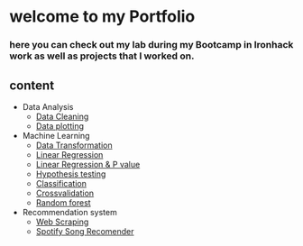 # welcome to my Portfolio 


### here you can check out my lab during my Bootcamp in Ironhack work as well as projects that I worked on. 


## content 
  - Data Analysis
    - [Data Cleaning](https://github.com/sariiimmmm/Portfolio/blob/main/IronHack%20Projects/Lab%20Works/Data%20Analysis/.ipynb_checkpoints/Lab_Customer_Analysis_Case_Study(%20Sarina%20Masoumi%20OCT22%20)%20-checkpoint.ipynb)
    - [Data plotting](https://github.com/sariiimmmm/Portfolio/blob/main/IronHack%20Projects/Lab%20Works/Data%20Analysis/Plotting/Lab_Customer_Analysis%20_round3(Sarina%20Masoumi%20OCT22%20).ipynb)
- Machine Learning
  - [Data Transformation](https://github.com/sariiimmmm/Portfolio/blob/main/IronHack%20Projects/Lab%20Works/Linear_Regression/Data%20transformation/Lab_Data_transformation%20(Sarina%20Masoumi%20OCT22).ipynb)
  - [Linear Regression](https://github.com/sariiimmmm/Portfolio/blob/main/IronHack%20Projects/Lab%20Works/Linear_Regression/Linear%20Regression%20/Lab_Linear_Regression%20(%20Sarina%20Masoumi%20OCT22).ipynb)
  - [Linear Regression & P value](https://github.com/sariiimmmm/Portfolio/tree/main/IronHack%20Projects/Lab%20Works/Regression%20and%20Pvalue)
  - [Hypothesis testing](https://github.com/sariiimmmm/Portfolio/blob/main/IronHack%20Projects/Lab%20Works/Hypothesis%20testing/Lab_Hypothesis_testing%20(Sarina%20Masoumi%20Oct%2022).ipynb)
  - [Classification](https://github.com/sariiimmmm/Portfolio/blob/main/IronHack%20Projects/Lab%20Works/Classification/%20Classification%2C%20Handling%20Imbalanced%20Data_Lab%20(%20Sarina%20Masoumi%20OCT%2022)%20.ipynb)
  - [Crossvalidation](https://github.com/sariiimmmm/Portfolio/blob/main/IronHack%20Projects/Lab%20Works/Cross%20validation%20/Cross_validation_Lab%20(%20Sarina%20Masoumi%20OCT%2022)%20.ipynb)
  - [Random forest](https://github.com/sariiimmmm/Portfolio/blob/main/IronHack%20Projects/Lab%20Works/Random%20Forest/Random_Forest_Lab%20(%20Sarina%20Masoumi%20OCT%2022)%20.ipynb)
- Recommendation system
   - [Web Scraping](https://github.com/sariiimmmm/Portfolio/blob/main/IronHack%20Projects/Lab%20Works/Web%20scraping/Web_Scraping%20Lab%20(%20Sarina%20Masoumi%20OCT%2022)%20.ipynb)
   - [Spotify Song Recomender](https://github.com/sariiimmmm/Portfolio/blob/main/IronHack%20Projects/Spotify_Song_Recomendation%20system/Spotify%20Recomender%20.ipynb)
